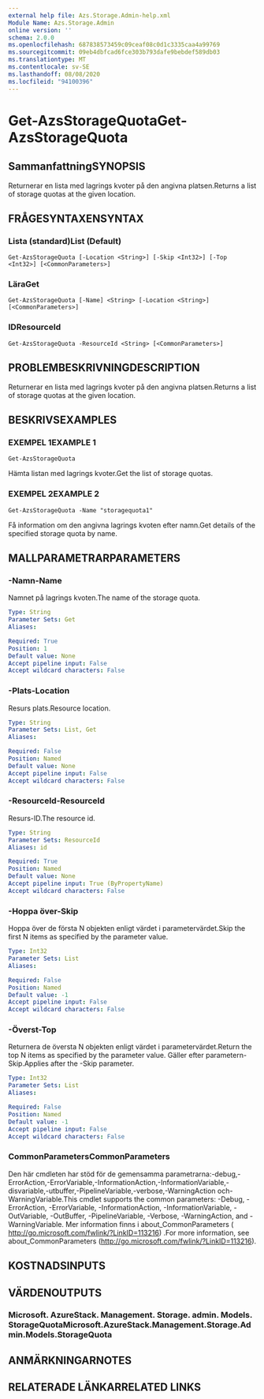```yaml
---
external help file: Azs.Storage.Admin-help.xml
Module Name: Azs.Storage.Admin
online version: ''
schema: 2.0.0
ms.openlocfilehash: 687838573459c09ceaf08c0d1c3335caa4a99769
ms.sourcegitcommit: 09eb4dbfcad6fce303b793dafe9bebdef589db03
ms.translationtype: MT
ms.contentlocale: sv-SE
ms.lasthandoff: 08/08/2020
ms.locfileid: "94100396"
---
```

# <span data-ttu-id="126a1-101">Get-AzsStorageQuota</span><span class="sxs-lookup"><span data-stu-id="126a1-101">Get-AzsStorageQuota</span></span>

## <span data-ttu-id="126a1-102">Sammanfattning</span><span class="sxs-lookup"><span data-stu-id="126a1-102">SYNOPSIS</span></span>
<span data-ttu-id="126a1-103">Returnerar en lista med lagrings kvoter på den angivna platsen.</span><span class="sxs-lookup"><span data-stu-id="126a1-103">Returns a list of storage quotas at the given location.</span></span>

## <span data-ttu-id="126a1-104">FRÅGESYNTAXEN</span><span class="sxs-lookup"><span data-stu-id="126a1-104">SYNTAX</span></span>

### <span data-ttu-id="126a1-105">Lista (standard)</span><span class="sxs-lookup"><span data-stu-id="126a1-105">List (Default)</span></span>
```
Get-AzsStorageQuota [-Location <String>] [-Skip <Int32>] [-Top <Int32>] [<CommonParameters>]
```

### <span data-ttu-id="126a1-106">Lära</span><span class="sxs-lookup"><span data-stu-id="126a1-106">Get</span></span>
```
Get-AzsStorageQuota [-Name] <String> [-Location <String>] [<CommonParameters>]
```

### <span data-ttu-id="126a1-107">ID</span><span class="sxs-lookup"><span data-stu-id="126a1-107">ResourceId</span></span>
```
Get-AzsStorageQuota -ResourceId <String> [<CommonParameters>]
```

## <span data-ttu-id="126a1-108">PROBLEMBESKRIVNING</span><span class="sxs-lookup"><span data-stu-id="126a1-108">DESCRIPTION</span></span>
<span data-ttu-id="126a1-109">Returnerar en lista med lagrings kvoter på den angivna platsen.</span><span class="sxs-lookup"><span data-stu-id="126a1-109">Returns a list of storage quotas at the given location.</span></span>

## <span data-ttu-id="126a1-110">BESKRIVS</span><span class="sxs-lookup"><span data-stu-id="126a1-110">EXAMPLES</span></span>

### <span data-ttu-id="126a1-111">EXEMPEL 1</span><span class="sxs-lookup"><span data-stu-id="126a1-111">EXAMPLE 1</span></span>
```
Get-AzsStorageQuota
```

<span data-ttu-id="126a1-112">Hämta listan med lagrings kvoter.</span><span class="sxs-lookup"><span data-stu-id="126a1-112">Get the list of storage quotas.</span></span>

### <span data-ttu-id="126a1-113">EXEMPEL 2</span><span class="sxs-lookup"><span data-stu-id="126a1-113">EXAMPLE 2</span></span>
```
Get-AzsStorageQuota -Name "storagequota1"
```

<span data-ttu-id="126a1-114">Få information om den angivna lagrings kvoten efter namn.</span><span class="sxs-lookup"><span data-stu-id="126a1-114">Get details of the specified storage quota by name.</span></span>

## <span data-ttu-id="126a1-115">MALLPARAMETRAR</span><span class="sxs-lookup"><span data-stu-id="126a1-115">PARAMETERS</span></span>

### <span data-ttu-id="126a1-116">-Namn</span><span class="sxs-lookup"><span data-stu-id="126a1-116">-Name</span></span>
<span data-ttu-id="126a1-117">Namnet på lagrings kvoten.</span><span class="sxs-lookup"><span data-stu-id="126a1-117">The name of the storage quota.</span></span>

```yaml
Type: String
Parameter Sets: Get
Aliases:

Required: True
Position: 1
Default value: None
Accept pipeline input: False
Accept wildcard characters: False
```

### <span data-ttu-id="126a1-118">-Plats</span><span class="sxs-lookup"><span data-stu-id="126a1-118">-Location</span></span>
<span data-ttu-id="126a1-119">Resurs plats.</span><span class="sxs-lookup"><span data-stu-id="126a1-119">Resource location.</span></span>

```yaml
Type: String
Parameter Sets: List, Get
Aliases:

Required: False
Position: Named
Default value: None
Accept pipeline input: False
Accept wildcard characters: False
```

### <span data-ttu-id="126a1-120">-ResourceId</span><span class="sxs-lookup"><span data-stu-id="126a1-120">-ResourceId</span></span>
<span data-ttu-id="126a1-121">Resurs-ID.</span><span class="sxs-lookup"><span data-stu-id="126a1-121">The resource id.</span></span>

```yaml
Type: String
Parameter Sets: ResourceId
Aliases: id

Required: True
Position: Named
Default value: None
Accept pipeline input: True (ByPropertyName)
Accept wildcard characters: False
```

### <span data-ttu-id="126a1-122">-Hoppa över</span><span class="sxs-lookup"><span data-stu-id="126a1-122">-Skip</span></span>
<span data-ttu-id="126a1-123">Hoppa över de första N objekten enligt värdet i parametervärdet.</span><span class="sxs-lookup"><span data-stu-id="126a1-123">Skip the first N items as specified by the parameter value.</span></span>

```yaml
Type: Int32
Parameter Sets: List
Aliases:

Required: False
Position: Named
Default value: -1
Accept pipeline input: False
Accept wildcard characters: False
```

### <span data-ttu-id="126a1-124">-Överst</span><span class="sxs-lookup"><span data-stu-id="126a1-124">-Top</span></span>
<span data-ttu-id="126a1-125">Returnera de översta N objekten enligt värdet i parametervärdet.</span><span class="sxs-lookup"><span data-stu-id="126a1-125">Return the top N items as specified by the parameter value.</span></span>
<span data-ttu-id="126a1-126">Gäller efter parametern-Skip.</span><span class="sxs-lookup"><span data-stu-id="126a1-126">Applies after the -Skip parameter.</span></span>

```yaml
Type: Int32
Parameter Sets: List
Aliases:

Required: False
Position: Named
Default value: -1
Accept pipeline input: False
Accept wildcard characters: False
```

### <span data-ttu-id="126a1-127">CommonParameters</span><span class="sxs-lookup"><span data-stu-id="126a1-127">CommonParameters</span></span>
<span data-ttu-id="126a1-128">Den här cmdleten har stöd för de gemensamma parametrarna:-debug,-ErrorAction,-ErrorVariable,-InformationAction,-InformationVariable,-disvariable,-utbuffer,-PipelineVariable,-verbose,-WarningAction och-WarningVariable.</span><span class="sxs-lookup"><span data-stu-id="126a1-128">This cmdlet supports the common parameters: -Debug, -ErrorAction, -ErrorVariable, -InformationAction, -InformationVariable, -OutVariable, -OutBuffer, -PipelineVariable, -Verbose, -WarningAction, and -WarningVariable.</span></span> <span data-ttu-id="126a1-129">Mer information finns i about_CommonParameters ( http://go.microsoft.com/fwlink/?LinkID=113216) .</span><span class="sxs-lookup"><span data-stu-id="126a1-129">For more information, see about_CommonParameters (http://go.microsoft.com/fwlink/?LinkID=113216).</span></span>

## <span data-ttu-id="126a1-130">KOSTNADS</span><span class="sxs-lookup"><span data-stu-id="126a1-130">INPUTS</span></span>

## <span data-ttu-id="126a1-131">VÄRDEN</span><span class="sxs-lookup"><span data-stu-id="126a1-131">OUTPUTS</span></span>

### <span data-ttu-id="126a1-132">Microsoft. AzureStack. Management. Storage. admin. Models. StorageQuota</span><span class="sxs-lookup"><span data-stu-id="126a1-132">Microsoft.AzureStack.Management.Storage.Admin.Models.StorageQuota</span></span>

## <span data-ttu-id="126a1-133">ANMÄRKNINGAR</span><span class="sxs-lookup"><span data-stu-id="126a1-133">NOTES</span></span>

## <span data-ttu-id="126a1-134">RELATERADE LÄNKAR</span><span class="sxs-lookup"><span data-stu-id="126a1-134">RELATED LINKS</span></span>
